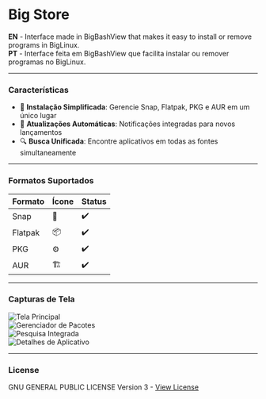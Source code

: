 # Big Store  

**EN** - Interface made in BigBashView that makes it easy to install or remove programs in BigLinux.  
**PT** - Interface feita em BigBashView que facilita instalar ou remover programas no BigLinux.  

---

### Características  
- 🚀 **Instalação Simplificada**: Gerencie Snap, Flatpak, PKG e AUR em um único lugar  
- 🔄 **Atualizações Automáticas**: Notificações integradas para novos lançamentos  
- 🔍 **Busca Unificada**: Encontre aplicativos em todas as fontes simultaneamente  

---

### Formatos Suportados  
| Formato       | Ícone          | Status |  
|---------------|----------------|--------|  
| Snap          | 🐧             | ✔️     |  
| Flatpak       | 📦             | ✔️     |  
| PKG           | ⚙️             | ✔️     |  
| AUR           | 🏗️             | ✔️     |  

---

### Capturas de Tela  
![Tela Principal](https://user-images.githubusercontent.com/6098501/178169096-642c4575-a9fd-4af0-82be-ee98bbd7ef2d.jpeg)  
![Gerenciador de Pacotes](https://user-images.githubusercontent.com/6098501/178169098-5e644f62-ecc7-41cd-9ce6-e96a7c2988f5.jpeg)  
![Pesquisa Integrada](https://user-images.githubusercontent.com/6098501/178169099-c8e8230c-0b4d-4cb5-b690-27aaaa3120b3.jpeg)  
![Detalhes de Aplicativo](https://user-images.githubusercontent.com/6098501/178169100-6584d6a0-ca27-4dd0-920a-d8942fb30051.jpeg)  

---

### License  
GNU GENERAL PUBLIC LICENSE Version 3 - [View License](LICENSE)  